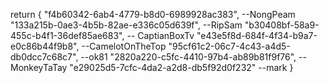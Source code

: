 return {
"f4b60342-6ab4-4779-b8d0-6989928ac383", --NongPeam
"133a215b-0ae3-4b5b-82ae-e336c05d639f", --RipSam
"b30408bf-58a9-455c-b4f1-36def85ae683", -- CaptianBoxTv
"e43e5f8d-684f-4f34-b9a7-e0c86b44f9b8", --CamelotOnTheTop
"95cf61c2-06c7-4c43-a4d5-db0dcc7c68c7", --ok81
"2820a220-c5fc-4410-97b4-ab89b81f9f76", --MonkeyTaTay
"e29025d5-7cfc-4da2-a2d8-db5f92d0f232" --mark
}

